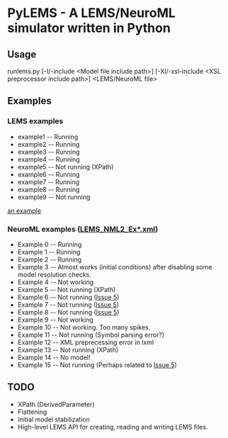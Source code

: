 # PyLEMS - A LEMS/NeuroML simulator written in Python

## Usage
runlems.py [-I/-include \<Model file include path\>] [-XI/-xsl-include \<XSL preprocessor include path\>] \<LEMS/NeuroML file\>

## Examples
### LEMS examples
+ example1 -- Running
+ example2 -- Running
+ example3 -- Running
+ example4 -- Running
+ example5 -- Not running (XPath)
+ example6 -- Running
+ example7 -- Running
+ example8 -- Running
+ example9 -- Not running

[an example](http://example.com/ "Title")

### NeuroML examples ([LEMS_NML2_Ex*.xml](https://github.com/NeuroML/NeuroML2/tree/master/NeuroML2CoreTypes/))
+ Example 0 -- Running
+ Example 1 -- Running
+ Example 2 -- Running
+ Example 3 -- Almost works (initial conditions) after disabling some model resolution checks.
+ Example 4 -- Not working
+ Example 5 -- Not running (XPath)
+ Example 6 -- Not running ([Issue 5](https://github.com/lisphacker/pylems/issues/5))
+ Example 7 -- Not running ([Issue 5](https://github.com/lisphacker/pylems/issues/5))
+ Example 8 -- Not running ([Issue 5](https://github.com/lisphacker/pylems/issues/5))
+ Example 9 -- Not working
+ Example 10 -- Not working. Too many spikes.
+ Example 11 -- Not running (Symbol parsing error?)
+ Example 12 -- XML preprecessing error in lxml
+ Example 13 -- Not running (XPath)
+ Example 14 -- No model!
+ Example 15 -- Not running (Perhaps related to [Issue 5](https://github.com/lisphacker/pylems/issues/5))

## TODO
+ XPath (DerivedParameter)
+ Flattening
+ Initial model stabilization
+ High-level LEMS API for creating, reading and writing LEMS files.
